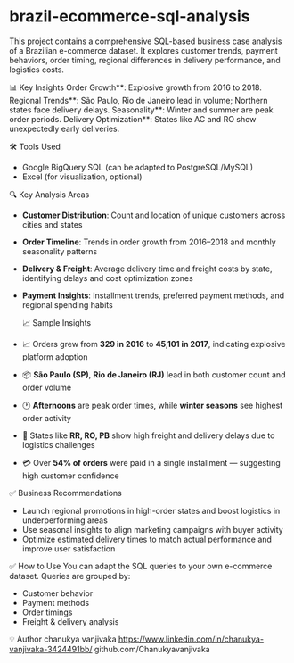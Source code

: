 # brazil-ecommerce-sql-analysis
 This project contains a comprehensive SQL-based business case analysis of a Brazilian e-commerce dataset. It explores customer trends, payment behaviors, order timing, regional differences in delivery performance, and logistics costs.

 📊 Key Insights
 Order Growth**: Explosive growth from 2016 to 2018.
 Regional Trends**: São Paulo, Rio de Janeiro lead in volume; Northern states face delivery delays.
 Seasonality**: Winter and summer are peak order periods.
 Delivery Optimization**: States like AC and RO show unexpectedly early deliveries.

 🛠️ Tools Used
- Google BigQuery SQL (can be adapted to PostgreSQL/MySQL)
- Excel (for visualization, optional)

 🔍 Key Analysis Areas
- **Customer Distribution**: Count and location of unique customers across cities and states
- **Order Timeline**: Trends in order growth from 2016–2018 and monthly seasonality patterns
- **Delivery & Freight**: Average delivery time and freight costs by state, identifying delays and cost optimization zones
- **Payment Insights**: Installment trends, preferred payment methods, and regional spending habits

   📈 Sample Insights

- 📈 Orders grew from **329 in 2016** to **45,101 in 2017**, indicating explosive platform adoption
- 📦 **São Paulo (SP)**, **Rio de Janeiro (RJ)** lead in both customer count and order volume
- 🕐 **Afternoons** are peak order times, while **winter seasons** see highest order activity
- 🚚 States like **RR, RO, PB** show high freight and delivery delays due to logistics challenges
- 💳 Over **54% of orders** were paid in a single installment — suggesting high customer confidence

✅ Business Recommendations

- Launch regional promotions in high-order states and boost logistics in underperforming areas
- Use seasonal insights to align marketing campaigns with buyer activity
- Optimize estimated delivery times to match actual performance and improve user satisfaction



 ✅ How to Use
You can adapt the SQL queries to your own e-commerce dataset. Queries are grouped by:
- Customer behavior
- Payment methods
- Order timings
- Freight & delivery analysis

 💡 Author
chanukya vanjivaka
https://www.linkedin.com/in/chanukya-vanjivaka-3424491bb/
github.com/Chanukyavanjivaka

